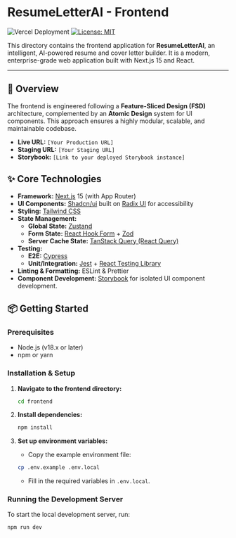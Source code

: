 # ResumeLetterAI - Frontend

![Vercel Deployment](https://therealsujitk-vercel-badge.vercel.app/?app=resumeletterai-frontend) <!-- Replace with your actual Vercel deployment badge URL -->
[![License: MIT](https://img.shields.io/badge/License-MIT-blue.svg)](https://opensource.org/licenses/MIT)

This directory contains the frontend application for **ResumeLetterAI**, an intelligent, AI-powered resume and cover letter builder. It is a modern, enterprise-grade web application built with Next.js 15 and React.

---

## 🚀 Overview

The frontend is engineered following a **Feature-Sliced Design (FSD)** architecture, complemented by an **Atomic Design** system for UI components. This approach ensures a highly modular, scalable, and maintainable codebase.

- **Live URL:** `[Your Production URL]`
- **Staging URL:** `[Your Staging URL]`
- **Storybook:** `[Link to your deployed Storybook instance]`

## ✨ Core Technologies

- **Framework:** [Next.js](https://nextjs.org/) 15 (with App Router)
- **UI Components:** [Shadcn/ui](https://ui.shadcn.com/) built on [Radix UI](https://www.radix-ui.com/) for accessibility
- **Styling:** [Tailwind CSS](https://tailwindcss.com/)
- **State Management:**
  - **Global State:** [Zustand](https://zustand-demo.pmnd.rs/)
  - **Form State:** [React Hook Form](https://react-hook-form.com/) + [Zod](https://zod.dev/)
  - **Server Cache State:** [TanStack Query (React Query)](https://tanstack.com/query/latest)
- **Testing:**
  - **E2E:** [Cypress](https://www.cypress.io/)
  - **Unit/Integration:** [Jest](https://jestjs.io/) + [React Testing Library](https://testing-library.com/docs/react-testing-library/intro/)
- **Linting & Formatting:** ESLint & Prettier
- **Component Development:** [Storybook](https://storybook.js.org/) for isolated UI component development.

## 📦 Getting Started

### Prerequisites

- Node.js (v18.x or later)
- npm or yarn

### Installation & Setup

1.  **Navigate to the frontend directory:**
    ```bash
    cd frontend
    ```

2.  **Install dependencies:**
    ```bash
    npm install
    ```

3.  **Set up environment variables:**
    *   Copy the example environment file:
      ```bash
      cp .env.example .env.local
      ```
    *   Fill in the required variables in `.env.local`.

### Running the Development Server

To start the local development server, run:

```bash
npm run dev
